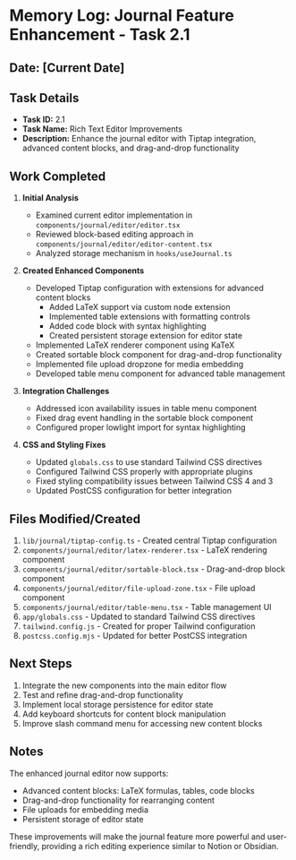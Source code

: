 # Memory Log: Journal Feature Enhancement - Task 2.1

## Date: [Current Date]

## Task Details
- **Task ID:** 2.1
- **Task Name:** Rich Text Editor Improvements
- **Description:** Enhance the journal editor with Tiptap integration, advanced content blocks, and drag-and-drop functionality

## Work Completed

1. **Initial Analysis**
   - Examined current editor implementation in `components/journal/editor/editor.tsx`
   - Reviewed block-based editing approach in `components/journal/editor/editor-content.tsx`
   - Analyzed storage mechanism in `hooks/useJournal.ts`

2. **Created Enhanced Components**
   - Developed Tiptap configuration with extensions for advanced content blocks
     - Added LaTeX support via custom node extension
     - Implemented table extensions with formatting controls
     - Added code block with syntax highlighting
     - Created persistent storage extension for editor state
   - Implemented LaTeX renderer component using KaTeX
   - Created sortable block component for drag-and-drop functionality
   - Implemented file upload dropzone for media embedding
   - Developed table menu component for advanced table management

3. **Integration Challenges**
   - Addressed icon availability issues in table menu component
   - Fixed drag event handling in the sortable block component
   - Configured proper lowlight import for syntax highlighting

4. **CSS and Styling Fixes**
   - Updated `globals.css` to use standard Tailwind CSS directives
   - Configured Tailwind CSS properly with appropriate plugins
   - Fixed styling compatibility issues between Tailwind CSS 4 and 3
   - Updated PostCSS configuration for better integration

## Files Modified/Created

1. `lib/journal/tiptap-config.ts` - Created central Tiptap configuration
2. `components/journal/editor/latex-renderer.tsx` - LaTeX rendering component
3. `components/journal/editor/sortable-block.tsx` - Drag-and-drop block component
4. `components/journal/editor/file-upload-zone.tsx` - File upload component
5. `components/journal/editor/table-menu.tsx` - Table management UI
6. `app/globals.css` - Updated to standard Tailwind CSS directives
7. `tailwind.config.js` - Created for proper Tailwind configuration
8. `postcss.config.mjs` - Updated for better PostCSS integration

## Next Steps

1. Integrate the new components into the main editor flow
2. Test and refine drag-and-drop functionality
3. Implement local storage persistence for editor state
4. Add keyboard shortcuts for content block manipulation
5. Improve slash command menu for accessing new content blocks

## Notes

The enhanced journal editor now supports:
- Advanced content blocks: LaTeX formulas, tables, code blocks
- Drag-and-drop functionality for rearranging content
- File uploads for embedding media
- Persistent storage of editor state

These improvements will make the journal feature more powerful and user-friendly, providing a rich editing experience similar to Notion or Obsidian. 